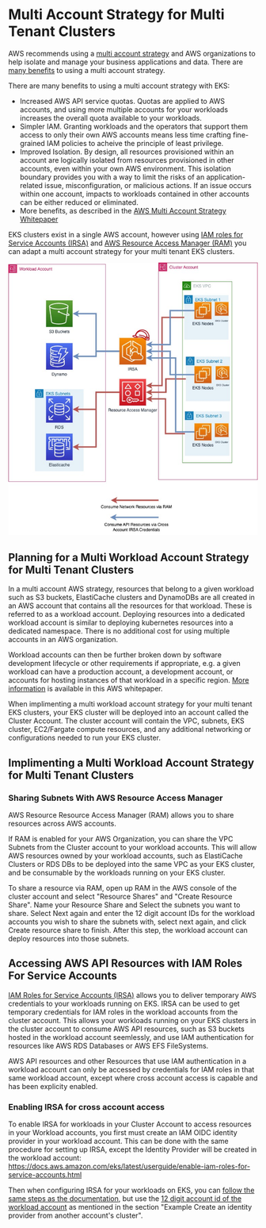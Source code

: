 # Multi Account Strategy for Multi Tenant Clusters

AWS recommends using a [multi account strategy](https://docs.aws.amazon.com/whitepapers/latest/organizing-your-aws-environment/organizing-your-aws-environment.html) and AWS organizations to help isolate and manage your business applications and data. There are [many benefits](https://docs.aws.amazon.com/whitepapers/latest/organizing-your-aws-environment/benefits-of-using-multiple-aws-accounts.html) to using a multi account strategy.

There are many benefits to using a multi account strategy with EKS:

+ Increased AWS API service quotas. Quotas are applied to AWS accounts, and using more multiple accounts for your workloads increases the overall quota available to your workloads.
+ Simpler IAM. Granting workloads and the operators that support them access to only their own AWS accounts means less time crafting fine-grained IAM policies to acheive the principle of least privilege.
+ Improved Isolation. By design, all resources provisioned within an account are logically isolated from resources provisioned in other accounts, even within your own AWS environment. This isolation boundary provides you with a way to limit the risks of an application-related issue, misconfiguration, or malicious actions. If an issue occurs within one account, impacts to workloads contained in other accounts can be either reduced or eliminated. 
+ More benefits, as described in the [AWS Multi Account Strategy Whitepaper](https://docs.aws.amazon.com/whitepapers/latest/organizing-your-aws-environment/benefits-of-using-multiple-aws-accounts.html#group-workloads-based-on-business-purpose-and-ownership)

EKS clusters exist in a single AWS account, however using [IAM roles for Service Accounts (IRSA)](https://docs.aws.amazon.com/eks/latest/userguide/iam-roles-for-service-accounts.html) and [AWS Resource Access Manager (RAM)](https://aws.amazon.com/ram/) you can adapt a multi account strategy for your multi tenant EKS clusters.

![](./images/multi-account-eks.jpg)

## Planning for a Multi Workload Account Strategy for Multi Tenant Clusters

In a multi account AWS strategy, resources that belong to a given workload such as S3 buckets, ElastiCache clusters and DynamoDBs are all created in an AWS account that contains all the resources for that workload. These is referred to as a workload account. Deploying resources into a dedicated workload account is similar to deploying kubernetes resources into a dedicated namespace. There is no additional cost for using multiple accounts in an AWS organization.

Workload accounts can then be further broken down by software development lifecycle or other requirements if appropriate, e.g. a given workload can have a production account, a development account, or accounts for hosting instances of that workload in a specific region. [More information](https://docs.aws.amazon.com/whitepapers/latest/organizing-your-aws-environment/organizing-workload-oriented-ous.html) is available in this AWS whitepaper.

When implimenting a multi workload account strategy for your multi tenant EKS clusters, your EKS cluster will be deployed into an account called the Cluster Account. The cluster account will contain the VPC, subnets, EKS cluster, EC2/Fargate compute resources, and any additional networking or configurations needed to run your EKS cluster.



## Implimenting a Multi Workload Account Strategy for Multi Tenant Clusters

### Sharing Subnets With AWS Resource Access Manager 

AWS Resource Resource Access Manager (RAM) allows you to share resources across AWS accounts. 

If RAM is enabled for your AWS Organization, you can share the VPC Subnets from the Cluster account to your workload accounts. This will allow AWS resources owned by your workload accounts, such as ElastiCache Clusters or RDS DBs to be deployed into the same VPC as your EKS cluster, and be consumable by the workloads running on your EKS cluster.

To share a resource via RAM, open up RAM in the AWS console of the cluster account and select "Resource Shares" and "Create Resource Share". Name your Resource Share and Select the subnets you want to share. Select Next again and enter the 12 digit account IDs for the workload accounts you wish to share the subnets with, select next again, and click Create resource share to finish. After this step, the workload account can deploy resources into those subnets.

## Accessing AWS API Resources with IAM Roles For Service Accounts
 
[IAM Roles for Service Accounts (IRSA)](https://docs.aws.amazon.com/eks/latest/userguide/iam-roles-for-service-accounts.html) allows you to deliver temporary AWS credentials to your workloads running on EKS. IRSA can be used to get temporary credentials for IAM roles in the workload accounts from the cluster account. This allows your workloads running on your EKS clusters in the cluster account to consume AWS API resources, such as S3 buckets hosted in the workload account seemlessly, and use IAM authentication for resources like AWS RDS Databases or AWS EFS FileSystems. 

AWS API resources and other Resources that use IAM authentication in a workload account can only be accessed by credentials for IAM roles in that same workload account, except where cross account access is capable and has been explicity enabled.

### Enabling IRSA for cross account access

To enable IRSA for workloads in your Cluster Account to access resources in your Workload accounts, you first must create an IAM OIDC identity provider in your workload account. This can be done with the same procedure for setting up IRSA, except the Identity Provider will be created in the workload account: https://docs.aws.amazon.com/eks/latest/userguide/enable-iam-roles-for-service-accounts.html

Then when configuring IRSA for your workloads on EKS, you can [follow the same steps as the documentation](https://docs.aws.amazon.com/eks/latest/userguide/associate-service-account-role.html), but use the [12 digit account id of the workload account](https://docs.aws.amazon.com/eks/latest/userguide/cross-account-access.html) as mentioned in the section "Example Create an identity provider from another account's cluster".


